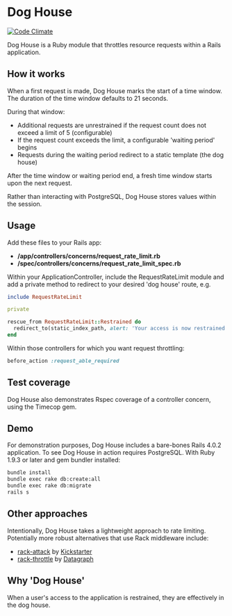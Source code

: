 # Dog House

[![Code Climate](https://codeclimate.com/github/garyf/dog-house.png)](https://codeclimate.com/github/garyf/dog-house)

Dog House is a Ruby module that throttles resource requests within a Rails application.

## How it works

When a first request is made, Dog House marks the start of a time window.
The duration of the time window defaults to 21 seconds.

During that window:

- Additional requests are unrestrained if the request count does not exceed a limit of 5 (configurable)
- If the request count exceeds the limit, a configurable 'waiting period' begins
- Requests during the waiting period redirect to a static template (the dog house)

After the time window or waiting period end, a fresh time window starts upon the next request.

Rather than interacting with PostgreSQL, Dog House stores values within the session.

## Usage

Add these files to your Rails app:

- **/app/controllers/concerns/request\_rate\_limit.rb** 
- **/spec/controllers/concerns/request\_rate\_limit\_spec.rb**

Within your ApplicationController, include the RequestRateLimit module and add a private method to redirect to your desired 'dog house' route, e.g.

``` ruby
include RequestRateLimit

private

rescue_from RequestRateLimit::Restrained do
  redirect_to(static_index_path, alert: 'Your access is now restrained due to an excessive number of recent requests')
end
```

Within those controllers for which you want request throttling:

``` ruby
before_action :request_able_required
```

## Test coverage

Dog House also demonstrates Rspec coverage of a controller concern, using the Timecop gem.

## Demo

For demonstration purposes, Dog House includes a bare-bones Rails 4.0.2 application.
To see Dog House in action requires PostgreSQL. With Ruby 1.9.3 or later and gem bundler installed:

```bash
bundle install
bundle exec rake db:create:all
bundle exec rake db:migrate
rails s
```

## Other approaches

Intentionally, Dog House takes a lightweight approach to rate limiting. Potentially more robust alternatives that use Rack middleware include:

* [rack-attack](https://github.com/kickstarter/rack-attack) by [Kickstarter](https://github.com/kickstarter)
* [rack-throttle](https://github.com/datagraph/rack-throttle) by [Datagraph](github.com/datagraph)

## Why 'Dog House'

When a user's access to the application is restrained, they are effectively in the dog house.
